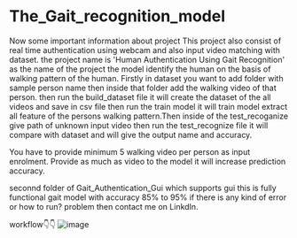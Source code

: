 # The_Gait_recognition_model

Now some important information about project 
This project also consist of real time authentication using webcam and also input video matching with dataset.
the project name is 'Human Authentication Using Gait Recognition' as the name of the project the model identify the human on the basis of walking pattern of the human. Firstly in dataset you want to add folder with sample person name then inside that folder add the walking video of that person. then run the build_dataset file it will create the dataset of the all videos and save in csv file then run the train model it will train model extract all feature of the persons walking pattern.Then inside of the test_recoganize give path of unknown input video then run the test_recognize file it will compare with dataset and will give the output name and accuracy. 

You have to provide minimum 5 walking video per person as input enrolment. Provide as much as video to the model it will increase prediction accuracy.

seconnd folder of Gait_Authentication_Gui which supports gui this is fully functional gait model with accuracy 85% to 95% if there is any kind of error or how to run? problem then contact me on LinkdIn. 

workflow👇👇
![image](https://github.com/user-attachments/assets/0c3cf6f2-8cf8-4d3e-85ce-34ff64f14b14)



